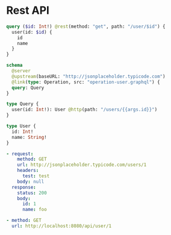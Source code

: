# Rest API


```graphql @file:operation-user.graphql
query ($id: Int!) @rest(method: "get", path: "/user/$id") {
  user(id: $id) {
    id
    name
  }
}
```


```graphql @server
schema
  @server
  @upstream(baseURL: "http://jsonplaceholder.typicode.com")
  @link(type: Operation, src: "operation-user.graphql") {
  query: Query
}

type Query {
  user(id: Int!): User @http(path: "/users/{{args.id}}")
}

type User {
  id: Int!
  name: String!
}
```


```yml @mock
- request:
    method: GET
    url: http://jsonplaceholder.typicode.com/users/1
    headers:
      test: test
    body: null
  response:
    status: 200
    body:
      id: 1
      name: foo
```


```yml @assert
- method: GET
  url: http://localhost:8080/api/user/1
```
